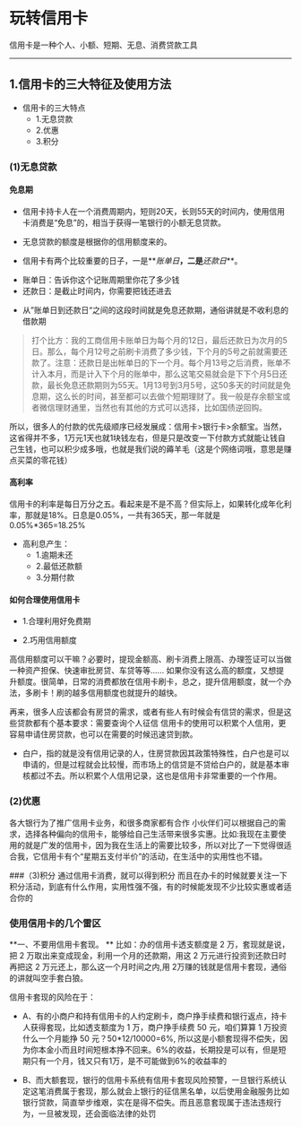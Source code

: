 # 玩转信用卡
  信用卡是一种个人、小额、短期、无息、消费贷款工具

-------  
  

## 1.信用卡的三大特征及使用方法
* 信用卡的三大特点
  + 1.无息贷款
  + 2.优惠
  + 3.积分

### (1)无息贷款

#### 免息期
* 信用卡持卡人在一个消费周期内，短则20天，长则55天的时间内，使用信用卡消费是“免息”的，相当于获得一笔银行的小额无息贷款。

* 无息贷款的额度是根据你的信用额度来的。

* 信用卡有两个比较重要的日子，一是**_账单日_**，二是**_还款日_**。
 + 账单日：告诉你这个记账周期里你花了多少钱
 + 还款日：是截止时间内，你需要把钱还进去
 
* 从”账单日到还款日“之间的这段时间就是免息还款期，通俗讲就是不收利息的借款期


> 打个比方：我的工商信用卡账单日为每个月的12日，最后还款日为次月的5日。那么，每个月12号之前刷卡消费了多少钱，下个月的5号之前就需要还款了。注意：还款日是出帐单日的下一个月。每个月13号之后消费，账单不计入本月，而是计入下个月的账单中，那么这笔交易就会是下下个月5日还款，最长免息还款期则为55天。1月13号到3月5号，这50多天的时间就是免息期，这么长的时间，甚至都可以去做个短期理财了。我一般是存余额宝或者微信理财通里，当然也有其他的方式可以选择，比如国债逆回购。

所以，很多人的付款的优先级顺序已经发展成：信用卡>银行卡>余额宝。当然，这省得并不多，1万元1天也就1块钱左右，但是只是改变一下付款方式就能让钱自己生钱，也可以积少成多哦，也就是我们说的薅羊毛（这是个网络词哦，意思是赚点买菜的零花钱）

#### 高利率
信用卡的利率是每日万分之五。看起来是不是不高？但实际上，如果转化成年化利率，那就是18%。日息是0.05%，一共有365天，那一年就是0.05%*365=18.25%

* 高利息产生：
  + 1.逾期未还
  + 2.最低还款额
  + 3.分期付款


#### 如何合理使用信用卡

* 1.合理利用好免费期

* 2.巧用信用额度

高信用额度可以干嘛？必要时，提现金额高、刷卡消费上限高、办理签证可以当做一种资产担保、快速审批房贷、车贷等等......
如果你没有这么高的额度，又想提升额度。很简单，日常的消费都放在信用卡刷卡，总之，提升信用额度，就一个办法，多刷卡！刷的越多信用额度也就提升的越快。

再来，很多人应该都会有房贷的需求，或者有些人有时候会有信贷的需求，但是这些贷款都有个基本要求：需要查询个人征信
信用卡的使用可以积累个人信用，更容易申请住房贷款，也可以在需要的时候迅速贷到款。
 + 白户，指的就是没有信用记录的人，住房贷款因其政策特殊性，白户也是可以申请的，但是过程就会比较慢，而市场上的信贷是不贷给白户的，就是基本审核都过不去。所以积累个人信用记录，这也是信用卡非常重要的一个作用。

### (2)优惠

各大银行为了推广信用卡业务，和很多商家都有合作
小伙伴们可以根据自己的需求，选择各种偏向的信用卡，能够给自己生活带来很多实惠。比如:我现在主要使用的就是广发的信用卡，因为我在生活上的需要比较多，所以对比了一下觉得很适合我，它信用卡有个“星期五支付半价”的活动，在生活中的实用性也不错。

###（3)积分
通过信用卡消费，就可以得到积分
而且在办卡的时候就要关注一下积分活动，到底有什么作用，实用性强不强，有的时候能发现不少比较实惠或者适合你的


### 使用信用卡的几个雷区
**一、不要用信用卡套现。
**
比如：办的信用卡透支额度是 2 万，套现就是说，把 2 万取出来变成现金，利用一个月的还款期，用这 2 万元进行投资到还款日时再把这 2 万元还上，那么这一个月时间之内,用 2万赚的钱就是信用卡套现，通俗的讲就叫空手套白狼。

信用卡套现的风险在于：
* A、有的小商户和持有信用卡的人约定刷卡，商户挣手续费和银行返点，持卡人获得套现，比如透支额度为 1 万，商户挣手续费 50 元，咱们算算 1 万投资什么一个月能挣 50 元？50*12/10000=6%, 所以这是小额套现得不偿失，因为你本金小而且时间短根本挣不回来。6%的收益，长期投是可以有，但是短期只有一个月，钱又只有1万，是不可能做到6%的收益率的

* B、而大额套现，银行的信用卡系统有信用卡套现风险预警，一旦银行系统认定这笔消费属于套现，那么就会上银行的征信黑名单，以后使用金融服务比如银行贷款，简直举步维艰，实在是得不偿失。而且恶意套现属于违法违规行为，一旦被发现，还会面临法律的处罚












